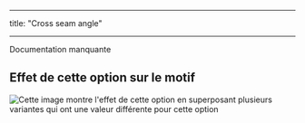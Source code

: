 - - -
title: "Cross seam angle"
- - -

<Fixme>

Documentation manquante

</Fixme>

## Effet de cette option sur le motif

![Cette image montre l'effet de cette option en superposant plusieurs variantes qui ont une valeur différente pour cette option](titan_crossseamcurveangle_sample.svg "Effect of this option on the pattern")
